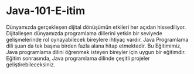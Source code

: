 # Java-101-E-itim
Dünyamızda gerçekleşen dijital dönüşümün etkileri her açıdan hissediliyor. Dijitalleşen dünyamızda programlama dillerini yetkin bir seviyede gelişmelerinde rol oynayabilecek bireylere ihtiyaç vardır. Java Programlama dili şuan da tek başına birden fazla alana hitap etmektedir. Bu Eğitimimiz, Java programlama dilini öğrenmek isteyen bireyler için uygun bir eğitimdir. Eğitim sonrasında, Java programlama dilinde çeşitli projeler geliştirebileceksiniz.
